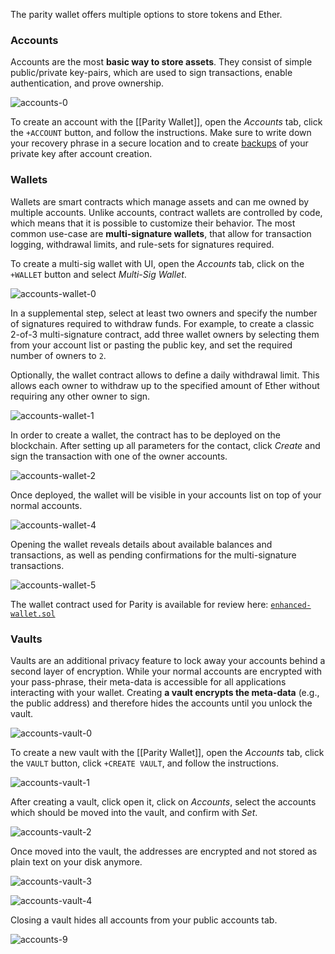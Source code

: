 The parity wallet offers multiple options to store tokens and Ether.

### Accounts

Accounts are the most **basic way to store assets**. They consist of simple public/private key-pairs, which are used to sign transactions, enable authentication, and prove ownership.

![accounts-0](images/accounts-0.png)

To create an account with the [[Parity Wallet]], open the _Accounts_ tab, click the `+ACCOUNT` button, and follow the instructions. Make sure to write down your recovery phrase in a secure location and to create [backups](Backing-up-&-Restoring) of your private key after account creation.

### Wallets

Wallets are smart contracts which manage assets and can me owned by multiple accounts. Unlike accounts, contract wallets are controlled by code, which means that it is possible to customize their behavior. The most common use-case are **multi-signature wallets**, that allow for transaction logging, withdrawal limits, and rule-sets for signatures required.

To create a multi-sig wallet with UI, open the _Accounts_ tab, click on the `+WALLET` button and select _Multi-Sig Wallet_.

![accounts-wallet-0](images/accounts-wallet-0.png)

In a supplemental step, select at least two owners and specify the number of signatures required to withdraw funds. For example, to create a classic 2-of-3 multi-signature contract, add three wallet owners by selecting them from your account list or pasting the public key, and set the required number of owners to `2`.

Optionally, the wallet contract allows to define a daily withdrawal limit. This allows each owner to withdraw up to the specified amount of Ether without requiring any other owner to sign.

![accounts-wallet-1](images/accounts-wallet-1.png)

In order to create a wallet, the contract has to be deployed on the blockchain. After setting up all parameters for the contact, click _Create_ and sign the transaction with one of the owner accounts.

![accounts-wallet-2](images/accounts-wallet-2.png)

Once deployed, the wallet will be visible in your accounts list on top of your normal accounts.

![accounts-wallet-4](images/accounts-wallet-4.png)

Opening the wallet reveals details about available balances and transactions, as well as pending confirmations for the multi-signature transactions.

![accounts-wallet-5](images/accounts-wallet-5.png)

The wallet contract used for Parity is available for review here: [`enhanced-wallet.sol`](https://github.com/paritytech/parity/blob/master/js/src/contracts/snippets/enhanced-wallet.sol)

### Vaults

Vaults are an additional privacy feature to lock away your accounts behind a second layer of encryption. While your normal accounts are encrypted with your pass-phrase, their meta-data is accessible for all applications interacting with your wallet. Creating **a vault encrypts the meta-data** (e.g., the public address) and therefore hides the accounts until you unlock the vault.

![accounts-vault-0](images/accounts-vault-0.png)

To create a new vault with the [[Parity Wallet]], open the _Accounts_ tab, click the `VAULT` button, click `+CREATE VAULT`, and follow the instructions.

![accounts-vault-1](images/accounts-vault-1.png)

After creating a vault, click open it, click on _Accounts_, select the accounts which should be moved into the vault, and confirm with _Set_.

![accounts-vault-2](images/accounts-vault-2.png)

Once moved into the vault, the addresses are encrypted and not stored as plain text on your disk anymore.

![accounts-vault-3](images/accounts-vault-3.png)

![accounts-vault-4](images/accounts-vault-4.png)

Closing a vault hides all accounts from your public accounts tab.

![accounts-9](images/accounts-9.png)
